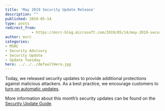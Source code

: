 ```yaml
---
title: 'May 2019 Security Update Release'
description: ""
published: 2019-05-14
type: posts
redirect_from:
            - https://msrc-blog.microsoft.com/2019/05/14/may-2019-security-update-release/
author: msrc
categories:
- MSRC
- Security Advisory
- Security Update
- Update Tuesday
hero: ../../../defaultHero.jpg
---
```

Today, we released security updates to provide additional protections against malicious attackers. As a best practice, we encourage customers to [turn on automatic updates](https://support.microsoft.com/en-us/help/12373/windows-update-faq).

More information about this month’s security updates can be found on the [Security Update Guide](https://portal.msrc.microsoft.com/en-us/).
